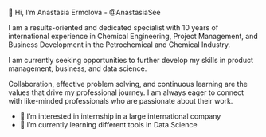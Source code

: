 👋 Hi, I’m Anastasia Ermolova - @AnastasiaSee

I am a results-oriented and dedicated specialist with 10 years of international experience in Chemical Engineering, Project Management, and Business Development in the Petrochemical and Chemical Industry. 

I am currently seeking opportunities to further develop my skills in product management, business, and data science.

Collaboration, effective problem solving, and continuous learning are the values that drive my professional journey. I am always eager to connect with like-minded professionals who are passionate about their work.

- 👀 I’m interested in internship in a large international company
- 🌱 I’m currently learning different tools in Data Science

<!---
AnastasiaSee/AnastasiaSee is a ✨ special ✨ repository because its `README.md` (this file) appears on your GitHub profile.
You can click the Preview link to take a look at your changes.
--->
